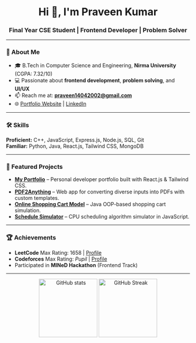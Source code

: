 <h1 align="center">Hi 👋, I'm Praveen Kumar</h1>
<h3 align="center">Final Year CSE Student | Frontend Developer | Problem Solver</h3>

---

### 🚀 About Me
- 🎓 B.Tech in Computer Science and Engineering, **Nirma University** (CGPA: 7.32/10)  
- 💻 Passionate about **frontend development**, **problem solving**, and **UI/UX**  
- 📫 Reach me at: **[praveen14042002@gmail.com](mailto:praveen14042002@gmail.com)**  
- 🌐 [Portfolio Website](https://techbuddy-praveen.netlify.app/) | [LinkedIn](https://www.linkedin.com/in/praveenkumar1404/)  

---

### 🛠 Skills
**Proficient:** C++, JavaScript, Express.js, Node.js, SQL, Git  
**Familiar:** Python, Java, React.js, Tailwind CSS, MongoDB  

---

### 📌 Featured Projects
- **[My Portfolio](https://github.com/Itspraveenkumar/My-Portfolio)** – Personal developer portfolio built with React.js & Tailwind CSS.  
- **[PDF2Anything](https://github.com/Itspraveenkumar/PDF2Anything)** – Web app for converting diverse inputs into PDFs with custom templates.  
- **[Online Shopping Cart Model](https://github.com/Itspraveenkumar/Online-Shopping-Cart-Model)** – Java OOP-based shopping cart simulation.  
- **[Schedule Simulator](https://github.com/Itspraveenkumar/Schedule_Simulator)** – CPU scheduling algorithm simulator in JavaScript.

---

### 🏆 Achievements
- **LeetCode** Max Rating: 1658 | [Profile](https://leetcode.com/u/itspraveen1404/)  
- **Codeforces** Max Rating: *Pupil* | [Profile](https://codeforces.com/profile/praveen14042002)  
- Participated in **MINeD Hackathon** (Frontend Track)

---

<p align="center">
  <img src="https://github-readme-stats.vercel.app/api?username=Itspraveenkumar&show_icons=true&theme=tokyonight" alt="GitHub stats" height="160" />
  <img src="https://github-readme-streak-stats.herokuapp.com/?user=Itspraveenkumar&theme=tokyonight" alt="GitHub Streak" height="160" />
</p>
